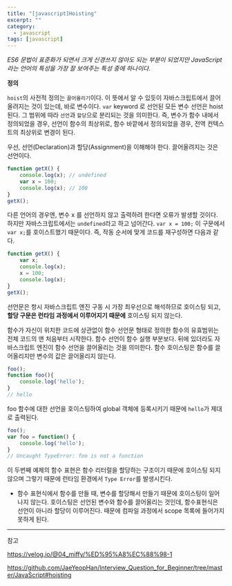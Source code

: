 ```yaml
---
title: "[javascript]Hoisting"
excerpt: ""
category:
  - javascript
tags: [javascript]
---
```


_ES6 문법이 표준화가 되면서 크게 신경쓰지 않아도 되는 부분이 되었지만 JavaScript 라는 언어의 특성을 가장 잘 보여주는 특성 중에 하나이다._



**정의**

`hoist`의 사전적 정의는 `끌어올리기`이다. 이 뜻에서 알 수 있듯이 자바스크립트에서 끌어올려지는 것이 있는데, 바로 변수이다. `var` keyword 로 선언된 모든 변수 선언은 hoist된다. 그 범위에 따라 `선언`과 `할당`으로 분리되는 것을 의미한다. 즉, 변수가 함수 내에서 정의되었을 경우, 선언이 함수의 최상위로, 함수 바깥에서 정의되었을 경우, 전역 컨텍스트의 최상위로 변경이 된다.

우선, 선언(Declaration)과 할당(Assignment)을 이해해야 한다. 끌어올려지는 것은 선언이다.

```javascript
function getX() {
    console.log(x); // undefined
    var x = 100;
    console.log(x); // 100
}
getX();
```

다른 언어의 경우엔, 변수 x 를 선언하지 않고 출력하려 한다면 오류가 발생할 것이다. 하지만 자바스크립트에서는 `undefined`라고 하고 넘어간다. `var x = 100;` 이 구문에서 `var x;`를 호이스트했기 때문이다. 즉, 작동 순서에 맞게 코드를 재구성하면 다음과 같다.

```javascript
function getX() {
    var x;
    console.log(x);
    x = 100;
    console.log(x);
}
getX();
```

선언문은 항시 자바스크립트 엔진 구동 시 가장 최우선으로 해석하므로 호이스팅 되고, **할당 구문은 런타임 과정에서 이루어지기 때문에** 호이스팅 되지 않는다.

함수가 자신이 위치한 코드에 상관없이 함수 선언문 형태로 정의한 함수의 유효범위는 전체 코드의 맨 처음부터 시작한다. 함수 선언이 함수 실행 부분보다. 뒤에 있더라도 자바스크립트 엔진이 함수 선언을 끌어올리는 것을 의미한다. 함수 호이스팅은 함수를 끌어올리지만 변수의 값은 끌어올리지 않는다.

```javascript
foo();
function foo(){
    console.log('hello');
}
// hello
```

foo 함수에 대한 선언을 호이스팅하여 global 객체에 등록시키기 때문에 `hello`가 제대로 출력된다.

```javascript
foo();
var foo = function() {
    console.log('hello');
}
// Uncaught TypeError: foo is not a function
```

이 두번째 예제의 함수 표현은 함수 리터럴을 할당하는 구조이기 때문에 호이스팅 되지 않으며 그렇기 때문에 런타임 환경에서 `Type Error`를 발생시킨다.

- 함수 표현식에서 함수를 만들 때, 변수를 할당해서 만들기 때문에 호이스팅이 일어나지 않는다. 호이스팅은 선언된 변수와 함수를 끌어올리는 것인데, 함수표현식은 선언이 아니라 할당이 이루어진다. 때문에 컴파일 과정에서 scope 목록에 들어가지 못하게 된다.





---

참고

https://velog.io/@04_miffy/%ED%95%A8%EC%88%98-1

https://github.com/JaeYeopHan/Interview_Question_for_Beginner/tree/master/JavaScript#hoisting
